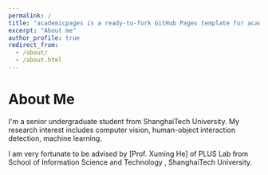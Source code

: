 ```yaml
---
permalink: /
title: "academicpages is a ready-to-fork GitHub Pages template for academic personal websites"
excerpt: "About me"
author_profile: true
redirect_from: 
  - /about/
  - /about.html
---
```




About Me
======
I'm a senior undergraduate student from ShanghaiTech University. My research interest includes computer vision, human-object interaction detection, machine learning.

I am very fortunate to be advised by [Prof. Xuming He] of PLUS Lab from School of Information Science and Technology , ShanghaiTech University. 



